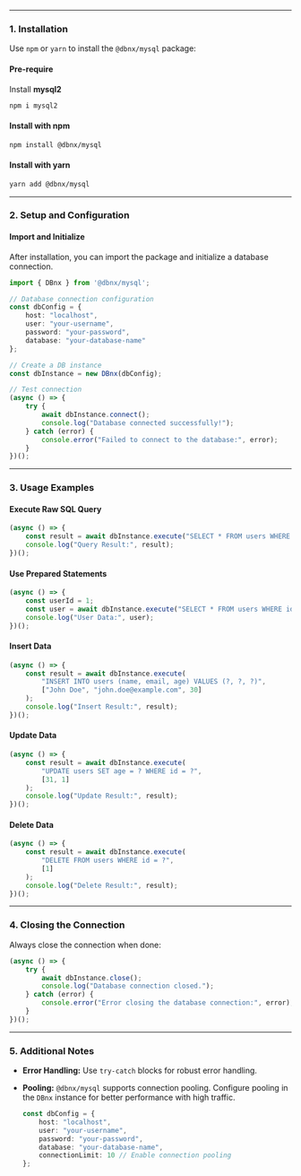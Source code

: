 
---

### 1. **Installation**

Use `npm` or `yarn` to install the `@dbnx/mysql` package:

#### Pre-require

Install **mysql2**

```bash
npm i mysql2
```

#### Install with npm

```bash
npm install @dbnx/mysql
```

#### Install with yarn

```bash
yarn add @dbnx/mysql
```

---

### 2. **Setup and Configuration**

#### Import and Initialize

After installation, you can import the package and initialize a database connection.

```typescript
import { DBnx } from '@dbnx/mysql';

// Database connection configuration
const dbConfig = {
    host: "localhost",
    user: "your-username",
    password: "your-password",
    database: "your-database-name"
};

// Create a DB instance
const dbInstance = new DBnx(dbConfig);

// Test connection
(async () => {
    try {
        await dbInstance.connect();
        console.log("Database connected successfully!");
    } catch (error) {
        console.error("Failed to connect to the database:", error);
    }
})();
```

---

### 3. **Usage Examples**

#### Execute Raw SQL Query

```typescript
(async () => {
    const result = await dbInstance.execute("SELECT * FROM users WHERE age > ?", [25]);
    console.log("Query Result:", result);
})();
```

#### Use Prepared Statements

```typescript
(async () => {
    const userId = 1;
    const user = await dbInstance.execute("SELECT * FROM users WHERE id = ?", [userId]);
    console.log("User Data:", user);
})();
```

#### Insert Data

```typescript
(async () => {
    const result = await dbInstance.execute(
        "INSERT INTO users (name, email, age) VALUES (?, ?, ?)",
        ["John Doe", "john.doe@example.com", 30]
    );
    console.log("Insert Result:", result);
})();
```

#### Update Data

```typescript
(async () => {
    const result = await dbInstance.execute(
        "UPDATE users SET age = ? WHERE id = ?",
        [31, 1]
    );
    console.log("Update Result:", result);
})();
```

#### Delete Data

```typescript
(async () => {
    const result = await dbInstance.execute(
        "DELETE FROM users WHERE id = ?",
        [1]
    );
    console.log("Delete Result:", result);
})();
```

---

### 4. **Closing the Connection**

Always close the connection when done:

```typescript
(async () => {
    try {
        await dbInstance.close();
        console.log("Database connection closed.");
    } catch (error) {
        console.error("Error closing the database connection:", error);
    }
})();
```

---

### 5. **Additional Notes**

- **Error Handling:** Use `try-catch` blocks for robust error handling.
- **Pooling:** `@dbnx/mysql` supports connection pooling. Configure pooling in the `DBnx` instance for better performance with high traffic.
  
  ```typescript
  const dbConfig = {
      host: "localhost",
      user: "your-username",
      password: "your-password",
      database: "your-database-name",
      connectionLimit: 10 // Enable connection pooling
  };
  ```
